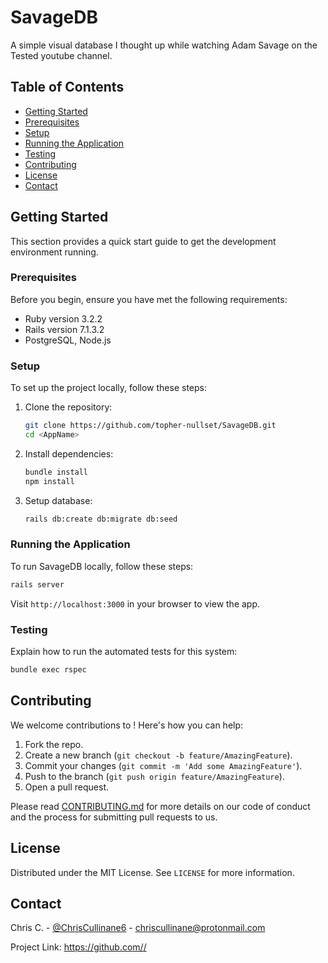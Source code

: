 # SavageDB

A simple visual database I thought up while watching Adam Savage on the Tested youtube channel.

## Table of Contents

- [Getting Started](#getting-started)
- [Prerequisites](#prerequisites)
- [Setup](#setup)
- [Running the Application](#running-the-application)
- [Testing](#testing)
- [Contributing](#contributing)
- [License](#license)
- [Contact](#contact)

## Getting Started

This section provides a quick start guide to get the development environment running.

### Prerequisites

Before you begin, ensure you have met the following requirements:
- Ruby version 3.2.2
- Rails version 7.1.3.2
- PostgreSQL, Node.js

### Setup

To set up the project locally, follow these steps:

1. Clone the repository:
   ```bash
   git clone https://github.com/topher-nullset/SavageDB.git
   cd <AppName>
   ```
2. Install dependencies:
   ```bash
   bundle install
   npm install
   ```
3. Setup database:
   ```bash
   rails db:create db:migrate db:seed
   ```

### Running the Application

To run SavageDB locally, follow these steps:

```bash
rails server
```

Visit `http://localhost:3000` in your browser to view the app.

### Testing

Explain how to run the automated tests for this system:
```bash
bundle exec rspec
```

## Contributing

We welcome contributions to <AppName>! Here's how you can help:

1. Fork the repo.
2. Create a new branch (`git checkout -b feature/AmazingFeature`).
3. Commit your changes (`git commit -m 'Add some AmazingFeature'`).
4. Push to the branch (`git push origin feature/AmazingFeature`).
5. Open a pull request.

Please read [CONTRIBUTING.md](CONTRIBUTING.md) for more details on our code of conduct and the process for submitting pull requests to us.

## License

Distributed under the MIT License. See `LICENSE` for more information.

## Contact

Chris C. - [@ChrisCullinane6](https://twitter.com/ChrisCullinane6) - chriscullinane@protonmail.com

Project Link: [https://github.com/<your-username>/<AppName>](https://github.com/<your-username>/<AppName>)

